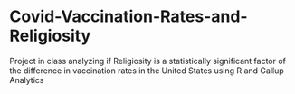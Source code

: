 # Covid-Vaccination-Rates-and-Religiosity
Project in class analyzing if Religiosity is a statistically significant factor of the difference in vaccination rates in the United States using R and Gallup Analytics 
